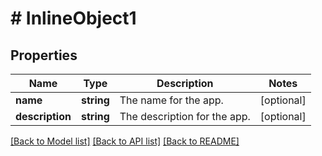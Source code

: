 # # InlineObject1

## Properties

Name | Type | Description | Notes
------------ | ------------- | ------------- | -------------
**name** | **string** | The name for the app. | [optional] 
**description** | **string** | The description for the app. | [optional] 

[[Back to Model list]](../../README.md#documentation-for-models) [[Back to API list]](../../README.md#documentation-for-api-endpoints) [[Back to README]](../../README.md)



